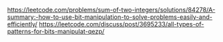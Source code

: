 https://leetcode.com/problems/sum-of-two-integers/solutions/84278/A-summary:-how-to-use-bit-manipulation-to-solve-problems-easily-and-efficiently/
https://leetcode.com/discuss/post/3695233/all-types-of-patterns-for-bits-manipulat-qezp/